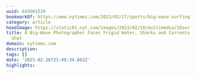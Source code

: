 ```yaml
---
uuid: 645601539
bookmarkOf: https://www.nytimes.com/2023/02/17/sports/big-wave-surfing-sachi-cunningham.html
category: article
headImage: https://static01.nyt.com/images/2023/02/18/multimedia/18surf-photog-01-qpzg/18surf-photog-01-qpzg-largeHorizontalJumbo.jpg
title: A Big-Wave Photographer Faces Frigid Water, Sharks and Currents to Get the
  Shot
domain: nytimes.com
description:
tags: []
date: '2023-02-26T21:49:34.862Z'
highlights:
---
```



